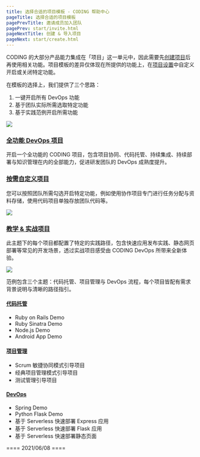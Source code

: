 ```yaml
---
title: 选择合适的项目模板 - CODING 帮助中心
pageTitle: 选择合适的项目模板
pagePrevTitle: 邀请成员加入团队
pagePrev: start/invite.html
pageNextTitle: 创建 & 导入项目
pageNext: start/create.html
---
```


CODING 的大部分产品能力集成在「项目」这一单元中，因此需要先[创建项目](/docs/start/create.html)后再使用相关功能。项目模板的差异仅体现在所提供的功能上，在[项目设置](/docs/project-settings/basic.html)中自定义开启或关闭特定功能。

在模板的选择上，我们提供了三个思路：

1.  一键开启所有 DevOps 功能
1.  基于团队实际所需选取特定功能
1.  基于实践范例开启所需功能

![](https://help-assets.codehub.cn/enterprise/20210608111053.png)

### [全功能 DevOps 项目](#devops)

开启一个全功能的 CODING 项目，包含项目协同、代码托管、持续集成、持续部署与知识管理在内的全部能力，促进研发团队的 DevOps 成熟度提升。

### [按需自定义项目](#customize)

您可以按照团队所需勾选开启特定功能，例如使用协作项目专门进行任务分配与资料存储，使用代码项目单独存放团队代码等。

![](https://help-assets.codehub.cn/enterprise/20210608111740.png)

### [教学 & 实战项目](#teaching)

此主题下的每个项目都配置了特定的实践路径，包含快速应用发布实践、静态网页部署等常见的开发场景，透过实战项目感受由 CODING DevOps 所带来全新体验。

![](https://help-assets.codehub.cn/enterprise/20210608114202.png)

范例包含三个主题：代码托管、项目管理与 DevOps 流程，每个项目皆配有需求背景说明与清晰的路径指引。

#### [代码托管](#3.1)

-   Ruby on Rails Demo
-   Ruby Sinatra Demo
-   Node.js Demo
-   Android App Demo

#### [项目管理](#3.2)

-   Scrum 敏捷协同模式引导项目
-   经典项目管理模式引导项目
-   测试管理引导项目

#### [DevOps](#3.3)

-   Spring Demo
-   Python Flask Demo
-   基于 Serverless 快速部署 Express 应用
-   基于 Serverless 快速部署 Flask 应用
-   基于 Serverless 快速部署静态页面

==== 2021/06/08 ====
